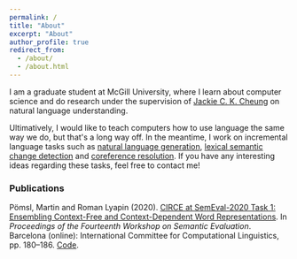 ```yaml
---
permalink: /
title: "About"
excerpt: "About"
author_profile: true
redirect_from: 
  - /about/
  - /about.html
---
```


I am a graduate student at McGill University, where I learn about computer science and do research under the supervision of [Jackie C. K. Cheung](https://www.cs.mcgill.ca/~jcheung/) on natural language understanding.

Ultimatively, I would like to teach computers how to use language the same way we do, but that's a long way off. In the meantime, I work on incremental language tasks such as [natural language generation](https://en.wikipedia.org/wiki/Natural-language_generation), [lexical semantic change detection](https://en.wikipedia.org/wiki/Semantic_change) and [coreference resolution](https://en.wikipedia.org/wiki/Coreference). If you have any interesting ideas regarding these tasks, feel free to contact me!
&nbsp;

### Publications  

Pömsl, Martin and Roman Lyapin (2020). [CIRCE at SemEval-2020 Task 1: Ensembling Context-Free and Context-Dependent Word Representations](https://www.aclweb.org/anthology/2020.semeval-1.21/). In *Proceedings of the Fourteenth Workshop on Semantic Evaluation*. Barcelona (online): International Committee for Computational Linguistics, pp. 180–186. [Code](https://github.com/mpoemsl/circe).
